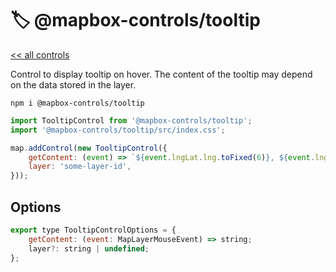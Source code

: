 # 🏷️ @mapbox-controls/tooltip

[<< all controls](/README.md)

Control to display tooltip on hover. The content of the tooltip may depend on the data stored in the layer.

```
npm i @mapbox-controls/tooltip
```

```js
import TooltipControl from '@mapbox-controls/tooltip';
import '@mapbox-controls/tooltip/src/index.css';

map.addControl(new TooltipControl({
	getContent: (event) => `${event.lngLat.lng.toFixed(6)}, ${event.lngLat.lat.toFixed(6)}`,
	layer: 'some-layer-id',
}));
```

## Options

```js
export type TooltipControlOptions = {
    getContent: (event: MapLayerMouseEvent) => string;
    layer?: string | undefined;
};
```
